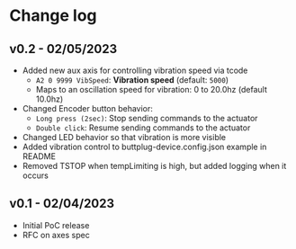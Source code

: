 # Change log

## v0.2 - 02/05/2023
- Added new aux axis for controlling vibration speed via tcode
  - `A2 0 9999 VibSpeed`: **Vibration speed** (default: `5000`)
  - Maps to an oscillation speed for vibration: 0 to 20.0hz (default 10.0hz)
- Changed Encoder button behavior:
  - `Long press (2sec)`: Stop sending commands to the actuator
  - `Double click`: Resume sending commands to the actuator
- Changed LED behavior so that vibration is more visible
- Added vibration control to buttplug-device.config.json example in README
- Removed TSTOP when tempLimiting is high, but added logging when it occurs

## v0.1 - 02/04/2023
- Initial PoC release
- RFC on axes spec

